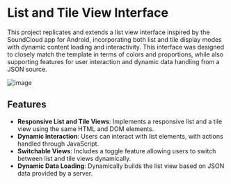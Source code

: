 # List and Tile View Interface

This project replicates and extends a list view interface inspired by the SoundCloud app for Android, incorporating both list and tile display modes with dynamic content loading and interactivity. 
This interface was designed to closely match the template in terms of colors and proportions, while also supporting features for user interaction and dynamic data handling from a JSON source.

![image](https://github.com/sophie4075/mobile-web-app/assets/114300675/0028d67b-19ef-414d-9876-85a272e2159c)

## Features

- **Responsive List and Tile Views**: Implements a responsive list and a tile view using the same HTML and DOM elements.
- **Dynamic Interaction**: Users can interact with list elements, with actions handled through JavaScript.
- **Switchable Views**: Includes a toggle feature allowing users to switch between list and tile views dynamically.
- **Dynamic Data Loading**: Dynamically builds the list view based on JSON data provided by a server.




